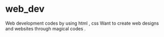 # web_dev
Web development codes by using html , css
Want to create web designs and websites through magical codes . 
